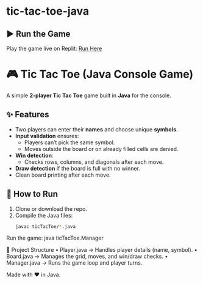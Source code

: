 # tic-tac-toe-java

## ▶️ Run the Game
Play the game live on Replit: [Run Here](https://replit.com/@alokthegeek/tic-tac-toe-java)


# 🎮 Tic Tac Toe (Java Console Game)

A simple **2-player Tic Tac Toe** game built in **Java** for the console.

## ✨ Features
- Two players can enter their **names** and choose unique **symbols**.
- **Input validation** ensures:
  - Players can’t pick the same symbol.
  - Moves outside the board or on already filled cells are denied.
- **Win detection**:
  - Checks rows, columns, and diagonals after each move.
- **Draw detection** if the board is full with no winner.
- Clean board printing after each move.

## 🚀 How to Run
1. Clone or download the repo.
2. Compile the Java files:
   ```bash
   javac ticTacToe/*.java

Run the game:
java ticTacToe.Manager

📂 Project Structure
	•	Player.java → Handles player details (name, symbol).
	•	Board.java → Manages the grid, moves, and win/draw checks.
	•	Manager.java → Runs the game loop and player turns.

Made with ❤️ in Java.
